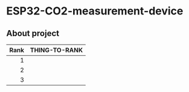 # ESP32-CO2-measurement-device

## About project 


| Rank | THING-TO-RANK |
|-----:|---------------|
|     1|               |
|     2|               |
|     3|               |
